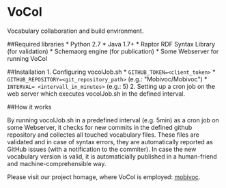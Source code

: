 VoCol
=====

Vocabulary collaboration and build environment.

##Required libraries
	* Python 2.7
	* Java 1.7+
	* Raptor RDF Syntax Library (for validation) 
	* Schemaorg engine (for publication) 
	* Some Webserver for running VoCol

##Installation
	1. Configuring vocolJob.sh
		* `GITHUB_TOKEN=<client_token>`
		* `GITHUB_REPOSITORY=<git_repository_path>` (e.g.: "Mobivoc/Mobivoc")
		* `INTERVAL= <intervall_in_minutes>` (e.g.: 5)
	2. Setting up a cron job on the web server which executes vocolJob.sh in the defined interval. 

##How it works

By running vocolJob.sh in a predefined interval (e.g. 5min) as a cron job on some Webserver, it checks for new commits in the defined github repository and collectes all touched vocabulary files. These files are validated and in case of syntax errors, they are automatically reported as GitHub issues (with a notification to the commiter). In case the new vocabulary version is valid, it is automaticially published in a human-friend and machine-comprehensible way. 


Please visit our project homage, where VoCol is employed: [mobivoc](http://github.com/mobivoc/mobivoc/). 
